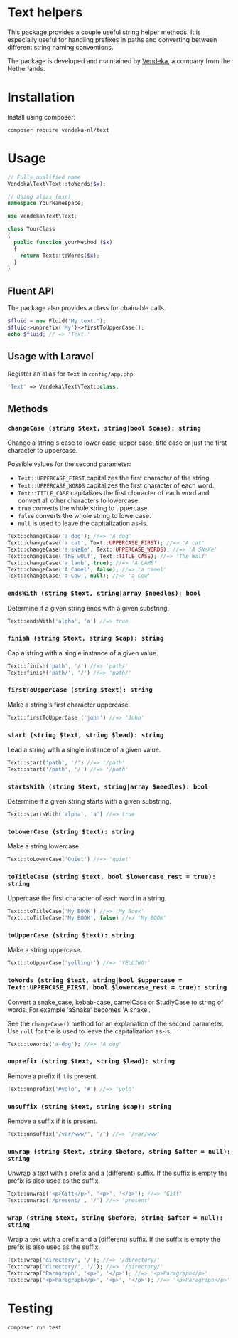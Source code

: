 # Text helpers

This package provides a couple useful string helper methods. It is especially useful for handling prefixes in paths and converting between different string naming conventions.

The package is developed and maintained by [Vendeka](https://www.vendeka.nl/), a company from the Netherlands.

# Installation

Install using composer:

```
composer require vendeka-nl/text
```

# Usage

```php
// Fully qualified name
Vendeka\Text\Text::toWords($x);
```

```php
// Using alias (use)
namespace YourNamespace;

use Vendeka\Text\Text;

class YourClass
{
  public function yourMethod ($x)
  {
    return Text::toWords($x);
  }
}
```

## Fluent API
The package also provides a class for chainable calls.

```php
$fluid = new Fluid('My text.');
$fluid->unprefix('My')->firstToUpperCase();
echo $fluid; // => 'Text.'
```

## Usage with Laravel

Register an alias for `Text` in `config/app.php`:
```php
'Text' => Vendeka\Text\Text::class,
```

## Methods

### `changeCase (string $text, string|bool $case): string`

Change a string's case to lower case, upper case, title case or just the first character to uppercase.

Possible values for the second parameter:
* `Text::UPPERCASE_FIRST` capitalizes the first character of the string.
* `Text::UPPERCASE_WORDS` capitalizes the first character of each word.
* `Text::TITLE_CASE` capitalizes the first character of each word and convert all other characters to lowercase.
* `true`  converts the whole string to uppercase.
* `false` converts the whole string to lowercase.
* `null` is used to leave the capitalization as-is.

```php
Text::changeCase('a dog'); //=> 'A dog'
Text::changeCase('a cat', Text::UPPERCASE_FIRST); //=> 'A cat'
Text::changeCase('a sNaKe', Text::UPPERCASE_WORDS); //=> 'A SNaKe'
Text::changeCase('ThE wOLf', Text::TITLE_CASE); //=> 'The Wolf'
Text::changeCase('a lamb', true); //=> 'A LAMB'
Text::changeCase('A Camel', false); //=> 'a camel'
Text::changeCase('a Cow', null); //=> 'a Cow'
```

### `endsWith (string $text, string|array $needles): bool`

Determine if a given string ends with a given substring.

```php
Text::endsWith('alpha', 'a') //=> true
```

### `finish (string $text, string $cap): string`

Cap a string with a single instance of a given value.

```php
Text::finish('path', '/') //=> 'path/'
Text::finish('path/', '/') //=> 'path/'
```

### `firstToUpperCase (string $text): string`

Make a string's first character uppercase.

```php
Text::firstToUpperCase ('john') //=> 'John'
```

### `start (string $text, string $lead): string`

Lead a string with a single instance of a given value.

```php
Text::start('path', '/') //=> '/path'
Text::start('/path', '/') //=> '/path'
```

### `startsWith (string $text, string|array $needles): bool`

Determine if a given string starts with a given substring.

```php
Text::startsWith('alpha', 'a') //=> true
```

### `toLowerCase (string $text): string`

Make a string lowercase.

```php
Text::toLowerCase('Quiet') //=> 'quiet'
```

### `toTitleCase (string $text, bool $lowercase_rest = true): string`

Uppercase the first character of each word in a string.

```php
Text::toTitleCase('My BOOK') //=> 'My Book'
Text::toTitleCase('My BOOK', false) //=> 'My BOOK'
```

### `toUpperCase (string $text): string`
Make a string uppercase.

```php
Text::toUpperCase('yelling!') //=> 'YELLING!'
```

### `toWords (string $text, string|bool $uppercase = Text::UPPERCASE_FIRST, bool $lowercase_rest = true): string`

Convert a snake_case, kebab-case, camelCase or StudlyCase to string of words. For example 'aSnake' becomes 'A snake'. 

See the `changeCase()` method for an explanation of the second parameter. Use `null` for the is used to leave the capitalization as-is. 

```php
Text::toWords('a-dog'); //=> 'A dog'
```

### `unprefix (string $text, string $lead): string`

Remove a prefix if it is present.

```php
Text::unprefix('#yolo', '#') //=> 'yolo'
```

### `unsuffix (string $text, string $cap): string`

Remove a suffix if it is present.

```php
Text::unsuffix('/var/www/', '/') //=> '/var/www'
```

### `unwrap (string $text, string $before, string $after = null): string`

Unwrap a text with a prefix and a (different) suffix. If the suffix is empty the prefix is also used as the suffix.

```php
Text::unwrap('<p>Gift</p>', '<p>', '</p>'); //=> 'Gift'
Text::unwrap('/present/', '/') //=> 'present'
```

### `wrap (string $text, string $before, string $after = null): string`

Wrap a text with a prefix and a (different) suffix. If the suffix is empty the prefix is also used as the suffix.

```php
Text::wrap('directory', '/'); //=> '/directory/'
Text::wrap('directory/', '/'); //=> '/directory/'
Text::wrap('Paragraph', '<p>', '</p>'); //=> '<p>Paragraph</p>'
Text::wrap('<p>Paragraph</p>', '<p>', '</p>'); //=> '<p>Paragraph</p>'
```

# Testing

```
composer run test
```